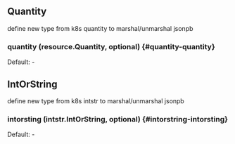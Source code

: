 ## Quantity

define new type from k8s quantity to marshal/unmarshal jsonpb

### quantity (resource.Quantity, optional) {#quantity-quantity}

Default: -


## IntOrString

define new type from k8s intstr to marshal/unmarshal jsonpb

### intorsting (intstr.IntOrString, optional) {#intorstring-intorsting}

Default: -


